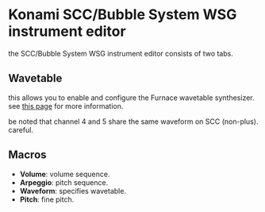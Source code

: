 # Konami SCC/Bubble System WSG instrument editor

the SCC/Bubble System WSG instrument editor consists of two tabs.

## Wavetable

this allows you to enable and configure the Furnace wavetable synthesizer. see [this page](wavesynth.md) for more information.

be noted that channel 4 and 5 share the same waveform on SCC (non-plus). careful.

## Macros

- **Volume**: volume sequence.
- **Arpeggio**: pitch sequence.
- **Waveform**: specifies wavetable.
- **Pitch**: fine pitch.
